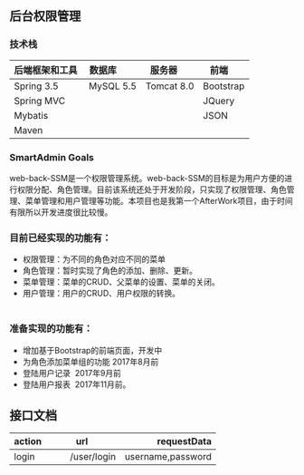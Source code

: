 ## 后台权限管理

### 技术栈

| 后端框架和工具  |数据库         | 服务器      |   前端       | 
|--------------|---------------|------------|---------------|
|Spring 3.5    | MySQL 5.5     | Tomcat 8.0 |  Bootstrap    |
|Spring MVC    |               |            |  JQuery       |
|Mybatis       |               |            |  JSON         |  
|Maven         |               |            |               |


### SmartAdmin Goals
web-back-SSM是一个权限管理系统。web-back-SSM的目标是为用户方便的进行权限分配、角色管理。目前该系统还处于开发阶段，只实现了权限管理、角色管理、菜单管理和用户管理等功能。本项目也是我第一个AfterWork项目，由于时间有限所以开发进度很比较慢。


### 目前已经实现的功能有：
* 权限管理：为不同的角色对应不同的菜单
* 角色管理：暂时实现了角色的添加、删除、更新。
* 菜单管理：菜单的CRUD、父菜单的设置、菜单的关闭。
* 用户管理：用户的CRUD、用户权限的转换。<br><br>

### 准备实现的功能有：
* 增加基于Bootstrap的前端页面，开发中
* 为角色添加菜单组的功能 2017年8月前
* 登陆用户记录  2017年9月前
* 登陆用户报表  2017年11月前。


## 接口文档
|action         | url           | requestData                                     |
| ------------- |:-------------:| -----------------------------------------------:|
| login         | /user/login   | username,password                               |

